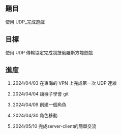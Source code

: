 ## 題目

使用 UDP\_完成遊戲

## 目標

使用 UDP 傳輸協定完成競技俄羅斯方塊遊戲

## 進度

1. 2024/04/03
   在東海的 VPN 上完成第一次 UDP 連線

2. 2024/04/04
   讓猴子學會 git

3. 2024/04/09
   創建一個角色

4. 2024/04/30
   角色移動

5. 2024/05/10
   完成server-client的簡單交流